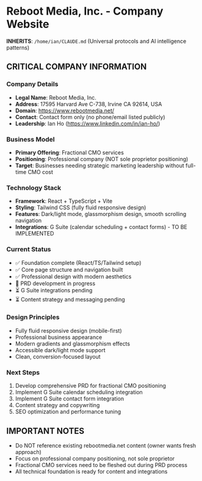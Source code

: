 # Reboot Media, Inc. - Company Website

**INHERITS**: `/home/ian/CLAUDE.md` (Universal protocols and AI intelligence patterns)

## CRITICAL COMPANY INFORMATION

### Company Details
- **Legal Name**: Reboot Media, Inc.
- **Address**: 17595 Harvard Ave C-738, Irvine CA 92614, USA
- **Domain**: https://www.rebootmedia.net/
- **Contact**: Contact form only (no phone/email listed publicly)
- **Leadership**: Ian Ho (https://www.linkedin.com/in/ian-ho/)

### Business Model
- **Primary Offering**: Fractional CMO services
- **Positioning**: Professional company (NOT sole proprietor positioning)
- **Target**: Businesses needing strategic marketing leadership without full-time CMO cost

### Technology Stack
- **Framework**: React + TypeScript + Vite
- **Styling**: Tailwind CSS (fully fluid responsive design)
- **Features**: Dark/light mode, glassmorphism design, smooth scrolling navigation
- **Integrations**: G Suite (calendar scheduling + contact forms) - TO BE IMPLEMENTED

### Current Status
- ✅ Foundation complete (React/TS/Tailwind setup)
- ✅ Core page structure and navigation built
- ✅ Professional design with modern aesthetics
- 🔄 PRD development in progress
- ⏳ G Suite integrations pending
- ⏳ Content strategy and messaging pending

### Design Principles
- Fully fluid responsive design (mobile-first)
- Professional business appearance
- Modern gradients and glassmorphism effects
- Accessible dark/light mode support
- Clean, conversion-focused layout

### Next Steps
1. Develop comprehensive PRD for fractional CMO positioning
2. Implement G Suite calendar scheduling integration
3. Implement G Suite contact form integration
4. Content strategy and copywriting
5. SEO optimization and performance tuning

## IMPORTANT NOTES
- Do NOT reference existing rebootmedia.net content (owner wants fresh approach)
- Focus on professional company positioning, not sole proprietor
- Fractional CMO services need to be fleshed out during PRD process
- All technical foundation is ready for content and integrations